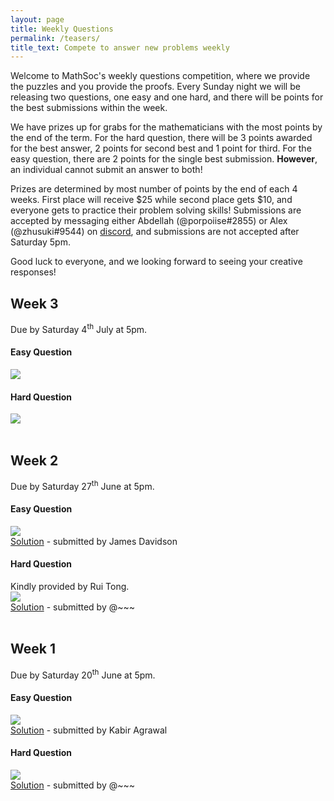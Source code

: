 ```yaml
---
layout: page
title: Weekly Questions
permalink: /teasers/
title_text: Compete to answer new problems weekly
---
```


Welcome to MathSoc's weekly questions competition, where we provide the puzzles and you provide the proofs. Every Sunday night we will be releasing two questions, one easy and one hard, and there will be points for the best submissions within the week.

We have prizes up for grabs for the mathematicians with the most points by the end of the term. For the hard question, there will be 3 points awarded for the best answer, 2 points for second best and 1 point for third. For the easy question, there are 2 points for the single best submission. <b>However</b>, an individual cannot submit an answer to both!

Prizes are determined by most number of points by the end of each 4 weeks. First place will receive $25 while second place gets $10, and everyone gets to practice their problem solving skills! Submissions are accepted by messaging either Abdellah (@porpoiise#2855) or Alex (@zhusuki#9544) on <a href="https://discord.com/invite/Y7FFXxh">discord</a>, and submissions are not accepted after Saturday 5pm.

Good luck to everyone, and we looking forward to seeing your creative responses!

<h2>Week 3</h2>
Due by Saturday 4<sup>th</sup> July at 5pm.
<h4>Easy Question</h4>
<img src="{{ site.images }}/questions/week3e.png" />
<h4>Hard Question</h4>
<img src="{{ site.images }}/questions/week3h.png" />
<br /><br />
<h2>Week 2</h2>
Due by Saturday 27<sup>th</sup> June at 5pm.
<h4>Easy Question</h4>
<img src="{{ site.images }}/questions/week2e.png" /><br />
<a href="{{ site.url }}/assets/teasers/week2e.pdf" target="_blank">Solution</a> - submitted by James Davidson
<h4>Hard Question</h4>
Kindly provided by Rui Tong.<br />
<img src="{{ site.images }}/questions/week2h.png" /><br />
<a href="{{ site.url }}/assets/teasers/week2h.pdf" target="_blank">Solution</a> - submitted by @~~~
<br /><br />
<h2>Week 1</h2>
Due by Saturday 20<sup>th</sup> June at 5pm.
<h4>Easy Question</h4>
<img src="{{ site.images }}/questions/week1e.png" /><br />
<a href="{{ site.url }}/assets/teasers/week1e.pdf" target="_blank">Solution</a> - submitted by Kabir Agrawal
<h4>Hard Question</h4>
<img src="{{ site.images }}/questions/week1h.png" /><br />
<a href="{{ site.url }}/assets/teasers/week1h.pdf" target="_blank">Solution</a> - submitted by @~~~